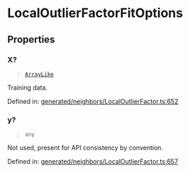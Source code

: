 # LocalOutlierFactorFitOptions

## Properties

### X?

> [`ArrayLike`](../types/ArrayLike.md)

Training data.

Defined in:  [generated/neighbors/LocalOutlierFactor.ts:652](https://github.com/transitive-bullshit/scikit-learn-ts/blob/b59c1ff/packages/sklearn/src/generated/neighbors/LocalOutlierFactor.ts#L652)

### y?

> `any`

Not used, present for API consistency by convention.

Defined in:  [generated/neighbors/LocalOutlierFactor.ts:657](https://github.com/transitive-bullshit/scikit-learn-ts/blob/b59c1ff/packages/sklearn/src/generated/neighbors/LocalOutlierFactor.ts#L657)

